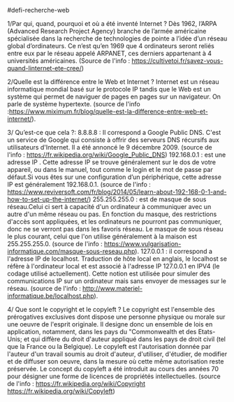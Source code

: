 #defi-recherche-web

1/Par qui, quand, pourquoi et où a été inventé Internet ?
	Dès 1962, l’ARPA (Advanced Research Project Agency) branche de l’armée américaine spécialisée dans la recherche de technologies de pointe a l’idée d’un réseau global d’ordinateurs. Ce n’est qu’en 1969 que 4 ordinateurs seront reliés entre eux par le réseau appelé ARPANET, ces derniers appartenant à 4 universités américaines.
	(Source de l'info : https://cultivetoi.fr/savez-vous-quand-linternet-ete-cree/)



2/Quelle est la différence entre le Web et Internet ?
	Internet est un réseau informatique mondial basé sur le protocole IP tandis que le Web est un système qui permet de naviguer de pages en pages sur un navigateur. On parle de système hypertexte.
	(source de l'info :https://www.miximum.fr/blog/quelle-est-la-difference-entre-web-et-internet/).



3/ Qu’est-ce que cela ?:
	8.8.8.8 : Il correspond a Google Public DNS. C'est un service de Google qui consiste à offrir des serveurs DNS récursifs aux utilisateurs d'Internet. Il a été annoncé le 9 décembre 2009. 
	(source de l'info : https://fr.wikipedia.org/wiki/Google_Public_DNS)
	192.168.0.1 : est une adresse IP . Cette adresse IP se trouve généralement sur le dos de votre appareil, ou dans le manuel, tout comme le login et le mot de passe par défaut.Si vous êtes sur une configuration d’un périphérique, cette adresse IP est généralement 192.168.0.1. 		(source de l'info : https://www.reviversoft.com/fr/blog/2014/05/learn-about-192-168-0-1-and-how-to-set-up-the-internet/)
	255.255.255.0 : est de masque de sous réseau.Celui ci sert à capacité d'un ordinateur à communiquer avec un autre d'un même réseau ou pas. En fonction du masque, des restrictions d'accès sont appliquées, et les ordinateurs ne pourront pas communiquer, donc ne se verront pas dans les favoris réseau. Le masque de sous réseau le plus courant, celui que l'on utilise généralement à la maison est 255.255.255.0.
	(source de l'info : https://www.vulgarisation-informatique.com/masque-sous-reseau.php).
	127.0.0.1 : il correspond a l'adresse IP de localhost. Traduction de hôte local en anglais, le localhost se réfère à l'ordinateur local et est associé à l'adresse IP 127.0.0.1 en IPV4 (le codage utilisé actuellement). Cette notion est utilisée pour simuler des communications IP sur un ordinateur mais sans envoyer de messages sur le réseau.
	(source de l'info : http://www.materiel-informatique.be/localhost.php).


4/ Que sont le copyright et le copyleft ?
	Le copyright est l'ensemble des prérogatives exclusives dont dispose une personne physique ou morale sur une oeuvre de l'esprit originale. Il designe donc un ensemble de lois en application, notamment, dans les pays du "Commonwealth et des Etats-Unis; et qui diffère du droit d'auteur appliqué dans les pays de droit civil (tel que la France ou la Belgique).
	Le copyleft est l'autorisation donnée par l'auteur d'un travail soumis au droit d'auteur, d'utiliser, d'étudier, de modifier et de diffuser son oeuvre, dans la mesure où cette même autorisation reste préservée. Le concept du copyleft a été introduit au cours des années 70 pour désigner une forme de licences de propriétés intellectuelles.
	(source de l'info : https://fr.wikipedia.org/wiki/Copyright
			    https://fr.wikipedia.org/wiki/Copyleft)










